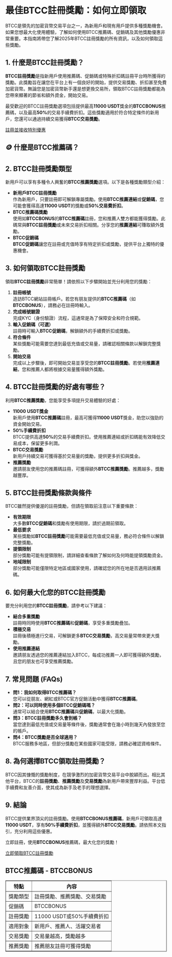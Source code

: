 <h1>最佳BTCC註冊獎勵：如何立即領取</h1>
<p>BTCC是領先的加密貨幣交易平台之一，為新用戶和現有用戶提供多種獎勵機會。如果您想最大化使用體驗，了解如何使用BTCC推薦碼、促銷碼及其他獎勵優惠非常重要。本指南將帶您了解2025年BTCC註冊獎勵的所有資訊，以及如何領取這些獎勵。</p>

<h2>1. 什麼是BTCC註冊獎勵？</h2>
<p><strong>BTCC註冊獎勵</strong>是指新用戶使用推薦碼、促銷碼或特殊折扣碼註冊平台時所獲得的獎勵。此獎勵旨在讓您在平台上有一個良好的開始，提供交易獎勵、折扣甚至免費加密貨幣。無論您是加密貨幣新手還是想更換交易所，領取BTCC註冊獎勵都能為您帶來顯著的節省和額外資金，開始交易。</p>
<p>最受歡迎的BTCC註冊獎勵選項包括提供最高<strong>11000 USDT</strong>獎金的<strong>BTCCBONUS</strong>推薦碼，以及最高<strong>50%</strong>的交易手續費折扣。這些獎勵適用於符合特定條件的新用戶，您還可以通過持續交易獲得<strong>BTCC交易獎勵</strong>。</p>
<p><a href="https://partner.btcc.com/us/c/BTCCBONUS/9303" target="_blank">註冊並接收特別優惠</a></p>

<img src="https://images.mirror-media.xyz/publication-images/sxUjn3XEbXjmLpy6-mMSB.png?height=500&amp;width=1000" decoding="async" data-nimg="fill" class="css-xah9so" style="position: absolute; inset: 0px; box-sizing: border-box; padding: 0px; border: none; margin: auto; display: block; width: 0px; height: 0px; min-width: 100%; max-width: 100%; min-height: 100%; max-height: 100%;">

<h2>🪙 什麼是BTCC推薦碼？</h2>
<h2>2. BTCC註冊獎勵類型</h2>
<p>新用戶可以享有多種令人興奮的<strong>BTCC推薦獎勵</strong>選項。以下是各種獎勵類型介紹：</p>
<ul>
  <li><strong>新用戶BTCC註冊獎勵</strong><br>作為新用戶，只要註冊即可解鎖專屬獎勵。使用<strong>BTCC推薦連結</strong>或<strong>促銷碼</strong>，您可能會獲得高達<strong>11000 USDT</strong>的獎勵或<strong>50%交易費折扣</strong>。</li>
  <li><strong>BTCC推薦碼獎勵</strong><br>使用如<strong>BTCCBONUS</strong>的<strong>BTCC推薦碼</strong>註冊，您和推薦人雙方都能獲得獎勵。此碼常與<strong>BTCC註冊獎勵</strong>或未來交易折扣相關。分享您的<strong>推薦連結</strong>可賺取額外獎勵。</li>
  <li><strong>BTCC促銷碼</strong><br><strong>BTCC促銷碼</strong>讓您在註冊或充值時享有特定折扣或獎勵，提供平台上獨特的優惠機會。</li>
</ul>

<h2>3. 如何領取BTCC註冊獎勵</h2>
<p>領取<strong>BTCC註冊獎勵</strong>非常簡單！請依照以下步驟開始並充分利用您的獎勵：</p>
<ol>
  <li><strong>註冊帳號</strong><br>造訪BTCC網站註冊帳戶。若您有朋友提供的<strong>BTCC推薦碼</strong>（如<strong>BTCCBONUS</strong>），請務必在註冊時輸入。</li>
  <li><strong>完成帳號驗證</strong><br>完成KYC（身份驗證）流程，這通常是為了保障安全和符合規範。</li>
  <li><strong>輸入促銷碼（可選）</strong><br>註冊時可輸入<strong>BTCC促銷碼</strong>，解鎖額外的手續費折扣或獎勵。</li>
  <li><strong>符合條件</strong><br>某些獎勵可能需要您達到最低充值或交易量，請確認相關條款以解鎖完整獎勵。</li>
  <li><strong>開始交易</strong><br>完成以上步驟後，即可開始交易並享受您的<strong>BTCC註冊獎勵</strong>。若使用<strong>推薦連結</strong>，您和推薦人都將根據交易量獲得額外獎勵。</li>
</ol>

<h2>4. BTCC註冊獎勵的好處有哪些？</h2>
<p>利用<strong>BTCC推薦獎勵</strong>，您能享受多項提升交易體驗的好處：</p>
<ul>
  <li><strong>11000 USDT獎金</strong><br>新用戶使用<strong>BTCC推薦碼</strong>註冊，最高可獲得<strong>11000 USDT</strong>獎金，助您以強勁的資金開始交易。</li>
  <li><strong>50%手續費折扣</strong><br>BTCC提供高達<strong>50%</strong>的交易手續費折扣。使用推薦連結或折扣碼能有效降低交易成本，保留更多利潤。</li>
  <li><strong>BTCC交易獎勵</strong><br>新用戶持續交易可獲得基於交易量的獎勵，提供更多折扣與獎金。</li>
  <li><strong>推薦獎勵</strong><br>邀請朋友使用您的推薦碼註冊，可獲得額外<strong>BTCC推薦獎勵</strong>。推薦越多，獎勵越豐厚。</li>
</ul>

<h2>5. BTCC註冊獎勵條款與條件</h2>
<p>BTCC雖然提供優渥的註冊獎勵，但請在領取前注意以下重要條款：</p>
<ul>
  <li><strong>有效期限</strong><br>大多數<strong>BTCC促銷碼</strong>和獎勵有使用期限，請於過期前領取。</li>
  <li><strong>最低要求</strong><br>某些獎勵如<strong>BTCC註冊獎勵</strong>可能需要最低充值或交易量，務必符合條件以解鎖完整獎勵。</li>
  <li><strong>提領限制</strong><br>部分獎勵可能有提領限制，請詳細查看條款了解如何及何時能提領獎勵資金。</li>
  <li><strong>地域限制</strong><br>部分獎勵可能僅限特定地區或國家使用，請確認您的所在地是否適用該推薦碼。</li>
</ul>

<h2>6. 如何最大化您的BTCC註冊獎勵</h2>
<p>要充分利用您的<strong>BTCC註冊獎勵</strong>，請參考以下建議：</p>
<ul>
  <li><strong>結合多重獎勵</strong><br>註冊時同時使用<strong>BTCC推薦碼</strong>和<strong>促銷碼</strong>，享受多重獎勵疊加。</li>
  <li><strong>積極交易</strong><br>註冊後積極進行交易，可解鎖更多<strong>BTCC交易獎勵</strong>，高交易量常帶來更大獎勵。</li>
  <li><strong>使用推薦連結</strong><br>邀請朋友透過您的推薦連結加入BTCC，每成功推薦一人即可獲得額外獎勵，且您的朋友也可享受推薦獎勵。</li>
</ul>

<h2>7. 常見問題 (FAQs)</h2>
<ul>
  <li><strong>問1：我如何取得BTCC推薦碼？</strong><br>您可以從朋友、網紅或BTCC官方促銷活動中獲得<strong>BTCC推薦碼</strong>。</li>
  <li><strong>問2：可以同時使用多個BTCC促銷碼嗎？</strong><br>通常可以結合使用<strong>BTCC推薦碼</strong>與<strong>促銷碼</strong>，以最大化獎勵。</li>
  <li><strong>問3：BTCC註冊獎勵多久會到帳？</strong><br>當您達到最低充值或交易量等條件後，獎勵通常會在幾小時到幾天內發放至您的帳戶。</li>
  <li><strong>問4：BTCC獎勵是否全球適用？</strong><br>BTCC服務多地區，但部分獎勵在某些國家可能受限，請務必確認資格條件。</li>
</ul>

<h2>8. 為何選擇BTCC領取註冊獎勵？</h2>
<p>BTCC因其慷慨的獎勵制度，在競爭激烈的加密貨幣交易平台中脫穎而出。相比其他平台，BTCC的<strong>註冊獎勵</strong>、<strong>推薦獎勵</strong>及<strong>交易獎勵</strong>為新用戶帶來豐厚利益。平台低手續費和友善介面，使其成為新手及老手的理想選擇。</p>

<h2>9. 結論</h2>
<p>BTCC提供業界頂尖的註冊獎勵。使用<strong>BTCCBONUS推薦碼</strong>，新用戶可領取高達<strong>11000 USDT</strong>，享有<strong>50%手續費折扣</strong>，並獲得額外<strong>BTCC交易獎勵</strong>。請依照本文指引，充分利用這些優惠。</p>
<p>立即註冊，使用<strong>BTCCBONUS</strong>推薦碼，最大化您的獎勵！</p>
<a href="https://partner.btcc.com/us/c/BTCCBONUS/9303" target="_blank">立即領取BTCC註冊獎勵</a>

<h2>BTCC推薦碼 - BTCCBONUS</h2>
<table border="1">
  <thead>
    <tr>
      <th>特點</th>
      <th>內容</th>
    </tr>
  </thead>
  <tbody>
    <tr>
      <td>獎勵類型</td>
      <td>註冊獎勵、推薦獎勵、交易獎勵</td>
    </tr>
    <tr>
      <td>促銷碼</td>
      <td>BTCCBONUS</td>
    </tr>
    <tr>
      <td>註冊獎勵</td>
      <td>11000 USDT或50%手續費折扣</td>
    </tr>
    <tr>
      <td>適用對象</td>
      <td>新用戶、推薦人、活躍交易者</td>
    </tr>
    <tr>
      <td>交易獎勵</td>
      <td>交易量越高，獎勵越多</td>
    </tr>
    <tr>
      <td>推薦獎勵</td>
      <td>推薦朋友註冊可獲得獎勵</td>
    </tr>
  </tbody>
</table>
